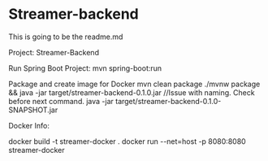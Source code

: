 # Streamer-backend

This is going to be the readme.md

Project: Streamer-Backend

Run Spring Boot Project:
mvn spring-boot:run

Package and create image for Docker
mvn clean package
./mvnw package && java -jar target/streamer-backend-0.1.0.jar //Issue with naming. Check before next command.
java -jar target/streamer-backend-0.1.0-SNAPSHOT.jar  


Docker Info:

docker build -t streamer-docker . 
docker run --net=host -p 8080:8080 streamer-docker
